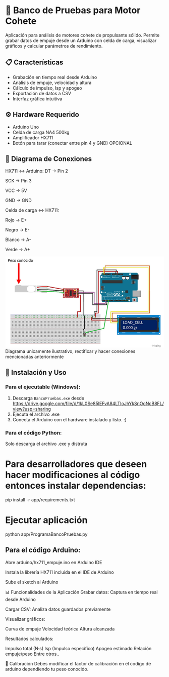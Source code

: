# 🚀 Banco de Pruebas para Motor Cohete

Aplicación para análisis de motores cohete de propulsante sólido. Permite grabar datos de empuje desde un Arduino con celda de carga, visualizar gráficos y calcular parámetros de rendimiento.

## 📋 Características
- Grabación en tiempo real desde Arduino
- Análisis de empuje, velocidad y altura
- Cálculo de impulso, Isp y apogeo
- Exportación de datos a CSV
- Interfaz gráfica intuitiva

## ⚙️ Hardware Requerido
- Arduino Uno
- Celda de carga NA4 500kg
- Amplificador HX711
- Botón para tarar (conectar entre pin 4 y GND) OPCIONAL

## 🔌 Diagrama de Conexiones
HX711 ↔ Arduino:
DT → Pin 2

SCK → Pin 3

VCC → 5V

GND → GND

Celda de carga ↔ HX711:

Rojo → E+

Negro → E-

Blanco → A-

Verde → A+

![Diagrama de conexiones](docs/diagrama.png) Diagrama unicamente ilustrativo, rectificar y hacer conexiones mencionadas anteriormente

## 🚀 Instalación y Uso

### Para el ejecutable (Windows):
1. Descarga `BancoPruebas.exe` desde https://drive.google.com/file/d/1kL0Se85lEFvA84LTIoJhYkSnOoNcB8FL/view?usp=sharing
2. Ejecuta el archivo .exe
3. Conecta el Arduino con el hardware instalado y listo. :)

### Para el código Python:

Solo descarga el archivo .exe y distruta

# Para desarrolladores que deseen hacer modificaciones al código entonces instalar dependencias:
pip install -r app/requirements.txt

# Ejecutar aplicación
python app/ProgramaBancoPruebas.py

## Para el código Arduino:
Abre arduino/hx711_empuje.ino en Arduino IDE

Instala la librería HX711 incluida en el IDE de Arduino

Sube el sketch al Arduino

📊 Funcionalidades de la Aplicación
Grabar datos: Captura en tiempo real desde Arduino

Cargar CSV: Analiza datos guardados previamente

Visualizar gráficos:

Curva de empuje
Velocidad teórica
Altura alcanzada

Resultados calculados:

Impulso total (N·s)
Isp (Impulso específico)
Apogeo estimado
Relación empuje/peso
Entre otros..

🧪 Calibración
Debes modificar el factor de calibración en el codigo de arduino dependiendo tu peso conocido. 

